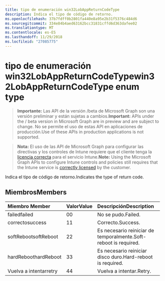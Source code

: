 ```yaml
---
title: tipo de enumeración win32LobAppReturnCodeType
description: Indica el tipo de código de retorno.
ms.openlocfilehash: 37b7fdff0b2801fa440e8a95e2b31f5376c484d6
ms.sourcegitcommit: 334e84b4aed63162bcc31831cffd6d363dafee02
ms.translationtype: MT
ms.contentlocale: es-ES
ms.lasthandoff: 11/29/2018
ms.locfileid: "27085775"
---
```

# <a name="win32lobappreturncodetype-enum-type"></a><span data-ttu-id="c27c7-103">tipo de enumeración win32LobAppReturnCodeType</span><span class="sxs-lookup"><span data-stu-id="c27c7-103">win32LobAppReturnCodeType enum type</span></span>

> <span data-ttu-id="c27c7-104">**Importante:** Las API de la versión /beta de Microsoft Graph son una versión preliminar y están sujetas a cambios.</span><span class="sxs-lookup"><span data-stu-id="c27c7-104">**Important:** APIs under the / beta version in Microsoft Graph are in preview and are subject to change.</span></span> <span data-ttu-id="c27c7-105">No se permite el uso de estas API en aplicaciones de producción.</span><span class="sxs-lookup"><span data-stu-id="c27c7-105">Use of these APIs in production applications is not supported.</span></span>

> <span data-ttu-id="c27c7-106">**Nota:** El uso de las API de Microsoft Graph para configurar las directivas y los controles de Intune requiere que el cliente tenga la [licencia correcta](https://go.microsoft.com/fwlink/?linkid=839381) para el servicio Intune.</span><span class="sxs-lookup"><span data-stu-id="c27c7-106">**Note:** Using the Microsoft Graph APIs to configure Intune controls and policies still requires that the Intune service is [correctly licensed](https://go.microsoft.com/fwlink/?linkid=839381) by the customer.</span></span>

<span data-ttu-id="c27c7-107">Indica el tipo de código de retorno.</span><span class="sxs-lookup"><span data-stu-id="c27c7-107">Indicates the type of return code.</span></span>
## <a name="members"></a><span data-ttu-id="c27c7-108">Miembros</span><span class="sxs-lookup"><span data-stu-id="c27c7-108">Members</span></span>
|<span data-ttu-id="c27c7-109">Miembro	</span><span class="sxs-lookup"><span data-stu-id="c27c7-109">Member</span></span>|<span data-ttu-id="c27c7-110">Valor</span><span class="sxs-lookup"><span data-stu-id="c27c7-110">Value</span></span>|<span data-ttu-id="c27c7-111">Descripción</span><span class="sxs-lookup"><span data-stu-id="c27c7-111">Description</span></span>|
|:---|:---|:---|
|<span data-ttu-id="c27c7-112">failed</span><span class="sxs-lookup"><span data-stu-id="c27c7-112">failed</span></span>|<span data-ttu-id="c27c7-113">0</span><span class="sxs-lookup"><span data-stu-id="c27c7-113">0</span></span>|<span data-ttu-id="c27c7-114">No se pudo.</span><span class="sxs-lookup"><span data-stu-id="c27c7-114">Failed.</span></span>|
|<span data-ttu-id="c27c7-115">correcto</span><span class="sxs-lookup"><span data-stu-id="c27c7-115">success</span></span>|<span data-ttu-id="c27c7-116">1</span><span class="sxs-lookup"><span data-stu-id="c27c7-116">1</span></span>|<span data-ttu-id="c27c7-117">Correcto.</span><span class="sxs-lookup"><span data-stu-id="c27c7-117">Success.</span></span>|
|<span data-ttu-id="c27c7-118">softReboot</span><span class="sxs-lookup"><span data-stu-id="c27c7-118">softReboot</span></span>|<span data-ttu-id="c27c7-119">2</span><span class="sxs-lookup"><span data-stu-id="c27c7-119">2</span></span>|<span data-ttu-id="c27c7-120">Es necesario reiniciar de temporalmente.</span><span class="sxs-lookup"><span data-stu-id="c27c7-120">Soft-reboot is required.</span></span>|
|<span data-ttu-id="c27c7-121">hardReboot</span><span class="sxs-lookup"><span data-stu-id="c27c7-121">hardReboot</span></span>|<span data-ttu-id="c27c7-122">3</span><span class="sxs-lookup"><span data-stu-id="c27c7-122">3</span></span>|<span data-ttu-id="c27c7-123">Es necesario reiniciar disco duro.</span><span class="sxs-lookup"><span data-stu-id="c27c7-123">Hard-reboot is required.</span></span>|
|<span data-ttu-id="c27c7-124">Vuelva a intentar</span><span class="sxs-lookup"><span data-stu-id="c27c7-124">retry</span></span>|<span data-ttu-id="c27c7-125">4</span><span class="sxs-lookup"><span data-stu-id="c27c7-125">4</span></span>|<span data-ttu-id="c27c7-126">Vuelva a intentar.</span><span class="sxs-lookup"><span data-stu-id="c27c7-126">Retry.</span></span>|






